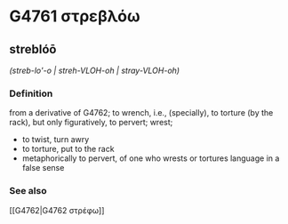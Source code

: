 # G4761 στρεβλόω

## streblóō

_(streb-lo'-o | streh-VLOH-oh | stray-VLOH-oh)_

### Definition

from a derivative of G4762; to wrench, i.e., (specially), to torture (by the rack), but only figuratively, to pervert; wrest; 

- to twist, turn awry
- to torture, put to the rack
- metaphorically to pervert, of one who wrests or tortures language in a false sense

### See also

[[G4762|G4762 στρέφω]]
